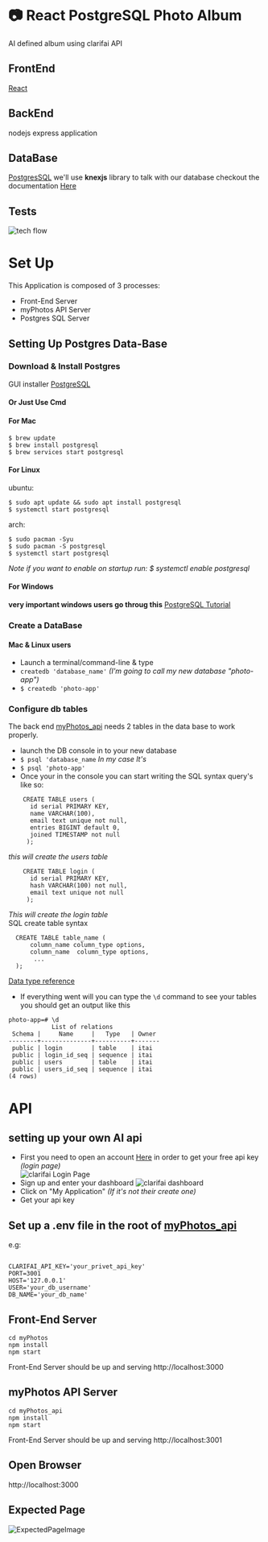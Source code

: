 # 📷 React PostgreSQL Photo Album 
AI defined album using clarifai API

## FrontEnd
[React](https://reactjs.org/docs/getting-started.html)
## BackEnd
nodejs express application
## DataBase
[PostgresSQL](https://www.techonthenet.com/postgresql/)
we'll use **knexjs** library to talk with our database
checkout the documentation
   [Here](http://knexjs.org/#Installation)
## Tests


![tech flow](./image/flow.png)
# Set Up
This Application is composed of 3 processes:
- Front-End Server
- myPhotos API Server
- Postgres SQL Server
## Setting Up Postgres Data-Base
### Download & Install Postgres
GUI installer [PostgreSQL](https://www.postgresql.org/download/)  
#### Or Just Use Cmd
#### For Mac
```
$ brew update
$ brew install postgresql
$ brew services start postgresql
```
#### For Linux
ubuntu:
```
$ sudo apt update && sudo apt install postgresql
$ systemctl start postgresql
```
arch:
```
$ sudo pacman -Syu
$ sudo pacman -S postgresql
$ systemctl start postgresql
```
*Note if you want to enable on startup run: $  systemctl enable postgresql*
#### For Windows
**very important windows users go throug this**
[PostgreSQL Tutorial](https://www.youtube.com/watch?v=BLH3s5eTL4Y)
### Create a DataBase
#### Mac & Linux users
- Launch a terminal/command-line & type
- `createdb 'database_name'` *(I'm going to call my new database "photo-app")*
- `$ createdb 'photo-app'`
### Configure db tables  
The back end [myPhotos_api](./myPhotos_api) needs 2 tables in the data base to work properly.
- launch the DB console in to your new database
- `$ psql 'database_name` *In my case It's*
- `$ psql 'photo-app'`
- Once your in the console you can start writing the SQL syntax query's like so:
```
    CREATE TABLE users (	
      id serial PRIMARY KEY,
      name VARCHAR(100),
      email text unique not null,
      entries BIGINT default 0,
      joined TIMESTAMP not null
     );
```  


*this will create the users table*
```
    CREATE TABLE login (	
      id serial PRIMARY KEY,
      hash VARCHAR(100) not null,
      email text unique not null
     );
```
*This will create the login table*  
SQL create table syntax 
```
  CREATE TABLE table_name (
      column_name column_type options,
      column_name  column_type options,
       ... 
  );  

``` 
[Data type reference](https://www.techonthenet.com/postgresql/datatypes.php)  

- If everything went will
 you can type the `\d` command to see your tables you should get an output like this
```
photo-app=# \d
            List of relations
 Schema |     Name     |   Type   | Owner 
--------+--------------+----------+-------
 public | login        | table    | itai
 public | login_id_seq | sequence | itai
 public | users        | table    | itai
 public | users_id_seq | sequence | itai
(4 rows)

```
# API 
## setting up your own AI api
- First you need to open an account [Here](https://www.clarifai.com/) in order to get your free api key  
*(login page)*  
![clarifai Login Page](./image/clarifai_loginpage.png)  
- Sign up and enter your dashboard
![clarifai dashboard](./image/clarifai_dashboard.png)
- Click on "My Application" *(If it's not their create one)*
- Get your api key
## Set up a .env file in the root of [myPhotos_api](myPhotos_api/.env)
e.g:  
```

CLARIFAI_API_KEY='your_privet_api_key'
PORT=3001
HOST='127.0.0.1'
USER='your_db_username'
DB_NAME='your_db_name'

```

## Front-End Server
    cd myPhotos
    npm install
    npm start
Front-End Server should be up and serving http://localhost:3000
## myPhotos API Server
    cd myPhotos_api
    npm install
    npm start
Front-End Server should be up and serving http://localhost:3001
## Open Browser
http://localhost:3000
## Expected Page
![ExpectedPageImage](./image/login.png)
